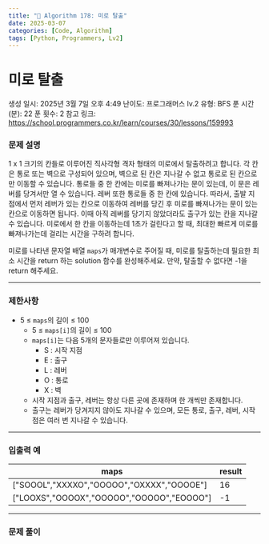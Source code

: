 ```yaml
---
title: "🧠 Algorithm 178: 미로 탈출"
date: 2025-03-07
categories: [Code, Algorithm]
tags: [Python, Programmers, Lv2]
---
```


# 미로 탈출

생성 일시: 2025년 3월 7일 오후 4:49
난이도: 프로그래머스 lv.2
유형: BFS
푼 시간 (분): 22
푼 횟수: 2
참고 링크: https://school.programmers.co.kr/learn/courses/30/lessons/159993

### **문제 설명**

1 x 1 크기의 칸들로 이루어진 직사각형 격자 형태의 미로에서 탈출하려고 합니다. 각 칸은 통로 또는 벽으로 구성되어 있으며, 벽으로 된 칸은 지나갈 수 없고 통로로 된 칸으로만 이동할 수 있습니다. 통로들 중 한 칸에는 미로를 빠져나가는 문이 있는데, 이 문은 레버를 당겨서만 열 수 있습니다. 레버 또한 통로들 중 한 칸에 있습니다. 따라서, 출발 지점에서 먼저 레버가 있는 칸으로 이동하여 레버를 당긴 후 미로를 빠져나가는 문이 있는 칸으로 이동하면 됩니다. 이때 아직 레버를 당기지 않았더라도 출구가 있는 칸을 지나갈 수 있습니다. 미로에서 한 칸을 이동하는데 1초가 걸린다고 할 때, 최대한 빠르게 미로를 빠져나가는데 걸리는 시간을 구하려 합니다.

미로를 나타낸 문자열 배열 `maps`가 매개변수로 주어질 때, 미로를 탈출하는데 필요한 최소 시간을 return 하는 solution 함수를 완성해주세요. 만약, 탈출할 수 없다면 -1을 return 해주세요.

---

### 제한사항

- 5 ≤ `maps`의 길이 ≤ 100
    - 5 ≤ `maps[i]`의 길이 ≤ 100
    - `maps[i]`는 다음 5개의 문자들로만 이루어져 있습니다.
        - S : 시작 지점
        - E : 출구
        - L : 레버
        - O : 통로
        - X : 벽
    - 시작 지점과 출구, 레버는 항상 다른 곳에 존재하며 한 개씩만 존재합니다.
    - 출구는 레버가 당겨지지 않아도 지나갈 수 있으며, 모든 통로, 출구, 레버, 시작점은 여러 번 지나갈 수 있습니다.

---

### 입출력 예

| maps | result |
| --- | --- |
| ["SOOOL","XXXXO","OOOOO","OXXXX","OOOOE"] | 16 |
| ["LOOXS","OOOOX","OOOOO","OOOOO","EOOOO"] | -1 |

---

### 문제 풀이

```python

```